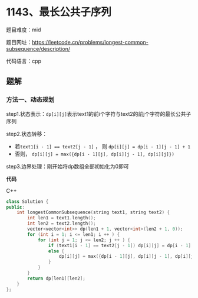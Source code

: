 # 1143、最长公共子序列
题目难度：mid

题目网址：https://leetcode.cn/problems/longest-common-subsequence/description/

代码语言：cpp

## 题解
### 方法一、动态规划
step1.状态表示：`dp[i][j]`表示text1的前i个字符与text2的前j个字符的最长公共子序列

step2.状态转移：

* 若`text1[i - 1] == text2[j - 1]` ， 则 `dp[i][j] = dp[i - 1][j - 1] + 1`
* 否则， `dp[i][j] = max({dp[i - 1][j], dp[i][j - 1], dp[i][j]})`

step3.边界处理：刚开始将dp数组全部初始化为0即可

**代码**

C++ 

```cpp
class Solution {
public:
    int longestCommonSubsequence(string text1, string text2) {
        int len1 = text1.length();
        int len2 = text2.length();
        vector<vector<int>> dp(len1 + 1, vector<int>(len2 + 1, 0));
        for (int i = 1; i <= len1; i ++ ) {
            for (int j = 1; j <= len2; j ++ ) {
                if (text1[i - 1] == text2[j - 1]) dp[i][j] = dp[i - 1][j - 1] + 1;
                else {
                    dp[i][j] = max({dp[i - 1][j], dp[i][j - 1], dp[i][j]});
                }
            }
        }
        return dp[len1][len2];
    }
};
```
